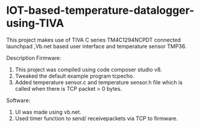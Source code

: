 # IOT-based-temperature-datalogger-using-TIVA
This project makes use of TIVA C series TM4C1294NCPDT connected launchpad ,Vb.net based user interface and temperature sensor TMP36.

Description
Firmware:
  1) This project was compiled using code composer studio v8.
  2) Tweaked the default example program tcpecho.
  3) Added temperature sensor.c and temperature sensor.h file which is called when there is TCP packet > 0 bytes.
  
  Software:
   1) UI was made using vb.net.
   2) Used timer function to send/ receivepackets via TCP to firmware.
